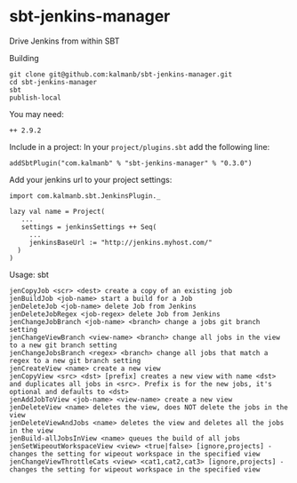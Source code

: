 # sbt-jenkins-manager

Drive Jenkins from within SBT

Building


    git clone git@github.com:kalmanb/sbt-jenkins-manager.git
    cd sbt-jenkins-manager
    sbt
    publish-local

You may need:

    ++ 2.9.2


Include in a project:
In your `project/plugins.sbt` add the following line:

    addSbtPlugin("com.kalmanb" % "sbt-jenkins-manager" % "0.3.0")

Add your jenkins url to your project settings:

    import com.kalmanb.sbt.JenkinsPlugin._

    lazy val name = Project(
       ...
       settings = jenkinsSettings ++ Seq(
         ...
         jenkinsBaseUrl := "http://jenkins.myhost.com/"
      )
    )

Usage:
 sbt

    jenCopyJob <scr> <dest> create a copy of an existing job
    jenBuildJob <job-name> start a build for a Job
    jenDeleteJob <job-name> delete Job from Jenkins
    jenDeleteJobRegex <job-regex> delete Job from Jenkins
    jenChangeJobBranch <job-name> <branch> change a jobs git branch setting
    jenChangeViewBranch <view-name> <branch> change all jobs in the view to a new git branch setting
    jenChangeJobsBranch <regex> <branch> change all jobs that match a regex to a new git branch setting
    jenCreateView <name> create a new view
    jenCopyView <src> <dst> [prefix] creates a new view with name <dst> and duplicates all jobs in <src>. Prefix is for the new jobs, it's optional and defaults to <dst>
    jenAddJobToView <job-name> <view-name> create a new view
    jenDeleteView <name> deletes the view, does NOT delete the jobs in the view
    jenDeleteViewAndJobs <name> deletes the view and deletes all the jobs in the view
    jenBuild-allJobsInView <name> queues the build of all jobs
    jenSetWipeoutWorkspaceView <view> <true|false> [ignore,projects] - changes the setting for wipeout workspace in the specified view
    jenChangeViewThrottleCats <view> <cat1,cat2,cat3> [ignore,projects] -changes the setting for wipeout workspace in the specified view
